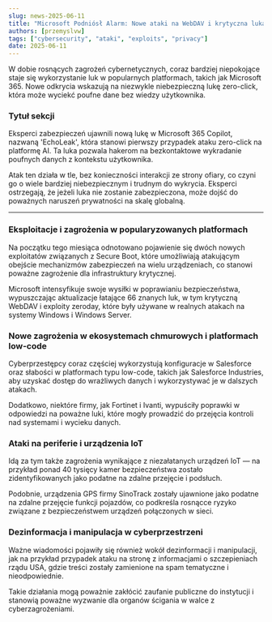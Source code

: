 ```yaml
---
slug: news-2025-06-11
title: "Microsoft Podniósł Alarm: Nowe ataki na WebDAV i krytyczna luka w Windows 11!"
authors: [przemyslvw]
tags: ["cybersecurity", "ataki", "exploits", "privacy"]
date: 2025-06-11
---
```


W dobie rosnących zagrożeń cybernetycznych, coraz bardziej niepokojące staje się wykorzystanie luk w popularnych platformach, takich jak Microsoft 365. Nowe odkrycia wskazują na niezwykle niebezpieczną lukę zero-click, która może wyciekć poufne dane bez wiedzy użytkownika.
<!-- truncate -->
### Tytuł sekcji

Eksperci zabezpieczeń ujawnili nową lukę w Microsoft 365 Copilot, nazwaną 'EchoLeak', która stanowi pierwszy przypadek ataku zero-click na platformę AI. Ta luka pozwala hakerom na bezkontaktowe wykradanie poufnych danych z kontekstu użytkownika.

Atak ten działa w tle, bez konieczności interakcji ze strony ofiary, co czyni go o wiele bardziej niebezpiecznym i trudnym do wykrycia. Eksperci ostrzegają, że jeżeli luka nie zostanie zabezpieczona, może dojść do poważnych naruszeń prywatności na skalę globalną.


---

### Eksploitacje i zagrożenia w popularyzowanych platformach

Na początku tego miesiąca odnotowano pojawienie się dwóch nowych exploitatów związanych z Secure Boot, które umożliwiają atakującym obejście mechanizmów zabezpieczeń na wielu urządzeniach, co stanowi poważne zagrożenie dla infrastruktury krytycznej.

Microsoft intensyfikuje swoje wysiłki w poprawianiu bezpieczeństwa, wypuszczając aktualizacje łatające 66 znanych luk, w tym krytyczną WebDAV i exploity zeroday, które były używane w realnych atakach na systemy Windows i Windows Server.


### Nowe zagrożenia w ekosystemach chmurowych i platformach low-code

Cyberprzestępcy coraz częściej wykorzystują konfiguracje w Salesforce oraz słabości w platformach typu low-code, takich jak Salesforce Industries, aby uzyskać dostęp do wrażliwych danych i wykorzystywać je w dalszych atakach.

Dodatkowo, niektóre firmy, jak Fortinet i Ivanti, wypuściły poprawki w odpowiedzi na poważne luki, które mogły prowadzić do przejęcia kontroli nad systemami i wycieku danych.


### Ataki na periferie i urządzenia IoT

Idą za tym także zagrożenia wynikające z niezałatanych urządzeń IoT — na przykład ponad 40 tysięcy kamer bezpieczeństwa zostało zidentyfikowanych jako podatne na zdalne przejęcie i podsłuch.

Podobnie, urządzenia GPS firmy SinoTrack zostały ujawnione jako podatne na zdalne przejęcie funkcji pojazdów, co podkreśla rosnącce ryzyko związane z bezpieczeństwem urządzeń połączonych w sieci.


### Dezinformacja i manipulacja w cyberprzestrzeni

Ważne wiadomości pojawiły się również wokół dezinformacji i manipulacji, jak na przykład przypadek ataku na stronę z informacjami o szczepieniach rządu USA, gdzie treści zostały zamienione na spam tematyczne i nieodpowiednie.

Takie działania mogą poważnie zakłócić zaufanie publiczne do instytucji i stanowią poważne wyzwanie dla organów ścigania w walce z cyberzagrożeniami.


